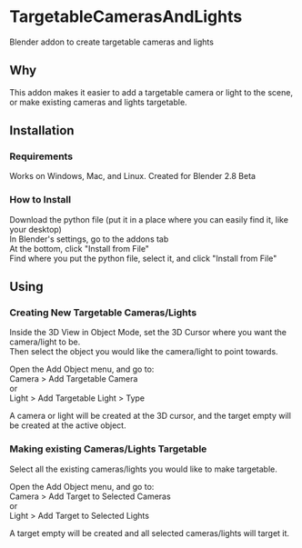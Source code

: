 # TargetableCamerasAndLights
Blender addon to create targetable cameras and lights

## Why
This addon makes it easier to add a targetable camera or light to the scene, or make existing cameras and lights targetable.

## Installation  
### Requirements  
Works on Windows, Mac, and Linux.
Created for Blender 2.8 Beta
### How to Install  
Download the python file (put it in a place where you can easily find it, like your desktop)  
In Blender's settings, go to the addons tab  
At the bottom, click "Install from File"  
Find where you put the python file, select it, and click "Install from File"  

## Using
### Creating New Targetable Cameras/Lights
Inside the 3D View in Object Mode, set the 3D Cursor where you want the camera/light to be.  
Then select the object you would like the camera/light to point towards.  

Open the Add Object menu, and go to:  
Camera > Add Targetable Camera  
or  
Light > Add Targetable Light > Type  

A camera or light will be created at the 3D cursor, and the target empty will be created at the active object.

### Making existing Cameras/Lights Targetable
Select all the existing cameras/lights you would like to make targetable.  

Open the Add Object menu, and go to:  
Camera > Add Target to Selected Cameras  
or  
Light > Add Target to Selected Lights  

A target empty will be created and all selected cameras/lights will target it.
